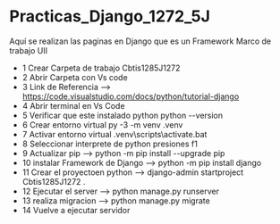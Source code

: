 # Practicas_Django_1272_5J
Aquí se realizan las paginas en Django que es un Framework Marco de trabajo UII
- 1 Crear Carpeta de trabajo Cbtis1285J1272
- 2 Abrir Carpeta con Vs code 
- 3 Link de Referencia --> https://code.visualstudio.com/docs/python/tutorial-django
- 4 Abrir terminal en Vs Code
- 5 Verificar que este instalado python python --version
- 6 Crear entorno virtual py -3 -m venv .venv
- 7 Activar entorno virtual .venv\scripts\activate.bat
- 8 Seleccionar interprete de python  presiones f1
- 9 Actualizar pip --> python -m pip install --upgrade pip
- 10 instalar Framework de Django --> python -m pip install django
- 11 Crear el proyectoen python --> django-admin startproject Cbtis1285J1272 .
- 12 Ejecutar el server --> python manage.py runserver
- 13 realiza migracion --> python manage.py migrate
- 14 Vuelve a ejecutar servidor
